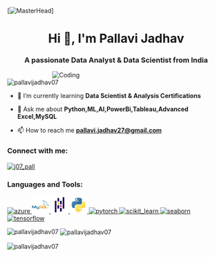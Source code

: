 [![MasterHead](https://miro.medium.com/max/1400/1*g__jiesLRIfCRefVG69Pfw.gif)]
<h1 align="center">Hi 👋, I'm Pallavi Jadhav</h1>
<h3 align="center">A passionate Data Analyst & Data Scientist from India</h3>
<img align="right" alt="Coding" width="400" src="https://blog.imarticus.org/wp-content/uploads/2020/11/hyu.gif">

<p align="left"> <img src="https://komarev.com/ghpvc/?username=pallavijadhav07&label=Profile%20views&color=0e75b6&style=flat" alt="pallavijadhav07" /> </p>

- 🌱 I’m currently learning **Data Scientist & Analysis Certifications**

- 💬 Ask me about **Python,ML,AI,PowerBi,Tableau,Advanced Excel,MySQL**

- 📫 How to reach me **pallavi.jadhav27@gmail.com**

<h3 align="left">Connect with me:</h3>
<p align="left">
<a href="https://instagram.com/j07_pall" target="blank"><img align="center" src="https://raw.githubusercontent.com/rahuldkjain/github-profile-readme-generator/master/src/images/icons/Social/instagram.svg" alt="j07_pall" height="30" width="40" /></a>
</p>

<h3 align="left">Languages and Tools:</h3>
<p align="left"> <a href="https://azure.microsoft.com/en-in/" target="_blank" rel="noreferrer"> <img src="https://www.vectorlogo.zone/logos/microsoft_azure/microsoft_azure-icon.svg" alt="azure" width="40" height="40"/> </a> <a href="https://www.mysql.com/" target="_blank" rel="noreferrer"> <img src="https://raw.githubusercontent.com/devicons/devicon/master/icons/mysql/mysql-original-wordmark.svg" alt="mysql" width="40" height="40"/> </a> <a href="https://pandas.pydata.org/" target="_blank" rel="noreferrer"> <img src="https://raw.githubusercontent.com/devicons/devicon/2ae2a900d2f041da66e950e4d48052658d850630/icons/pandas/pandas-original.svg" alt="pandas" width="40" height="40"/> </a> <a href="https://www.python.org" target="_blank" rel="noreferrer"> <img src="https://raw.githubusercontent.com/devicons/devicon/master/icons/python/python-original.svg" alt="python" width="40" height="40"/> </a> <a href="https://pytorch.org/" target="_blank" rel="noreferrer"> <img src="https://www.vectorlogo.zone/logos/pytorch/pytorch-icon.svg" alt="pytorch" width="40" height="40"/> </a> <a href="https://scikit-learn.org/" target="_blank" rel="noreferrer"> <img src="https://upload.wikimedia.org/wikipedia/commons/0/05/Scikit_learn_logo_small.svg" alt="scikit_learn" width="40" height="40"/> </a> <a href="https://seaborn.pydata.org/" target="_blank" rel="noreferrer"> <img src="https://seaborn.pydata.org/_images/logo-mark-lightbg.svg" alt="seaborn" width="40" height="40"/> </a> <a href="https://www.tensorflow.org" target="_blank" rel="noreferrer"> <img src="https://www.vectorlogo.zone/logos/tensorflow/tensorflow-icon.svg" alt="tensorflow" width="40" height="40"/> </a> </p>

<p><img align="left" src="https://github-readme-stats.vercel.app/api/top-langs?username=pallavijadhav07&show_icons=true&locale=en&layout=compact" alt="pallavijadhav07" /></p>

<p>&nbsp;<img align="center" src="https://github-readme-stats.vercel.app/api?username=pallavijadhav07&show_icons=true&locale=en" alt="pallavijadhav07" /></p>

<p><img align="center" src="https://github-readme-streak-stats.herokuapp.com/?user=pallavijadhav07&" alt="pallavijadhav07" /></p>
